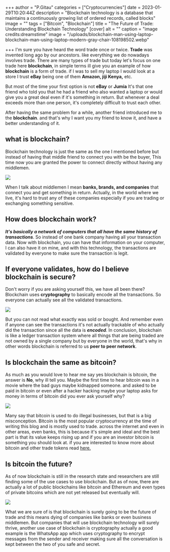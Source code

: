+++
author = "P.Gitau"
categories = ["Cryptocurrencies"]
date = 2023-01-29T10:20:44Z
description = "Blockchain technology is a database that maintains a continuously growing list of ordered records, called blocks"
image = ""
tags = ["Bitcoin", "Blockchain"]
title = "The Future of Trade: Understanding Blockchain Technology"
[cover]
alt = ""
caption = "image credits:dreamstime"
image = "/uploads/blockchain-man-using-laptop-blockchain-man-using-laptop-modern-gray-chair-108198502.webp"

+++
I'm sure you have heard the word trade once or twice. **Trade** was invented long ago by our ancestors. like everything we do nowadays involves trade. There are many types of trade but today let's focus on one trade here **blockchain**, in simple terms ill give you an example of how **blockchain** is a form of trade. if I was to sell my laptop I would look at a store I trust **eBay** being one of them **Amazon, jiji Kenya,** etc. 

But most of the time your first option is not **eBay** or **Jumia** It's that one friend who told you that he had a friend who also wanted a laptop or would give you a great deal even if it's something in return. But whenever a deal exceeds more than one person, it's completely difficult to trust each other.

After having the same problem for a while, another friend introduced me to the **blockchain**. and that's why I want you my friend to know it, and have a better understanding of it.

## what is blockchain?

Blockchain technology is just the same as the one I mentioned before but instead of having that middle friend to connect you with be the buyer, This time now you are granted the power to connect directly without having any middlemen.

![](/uploads/concept-closure-protection-technology-blockchain-encryption-internet-traffic-101126214.jpg)

When I talk about middlemen I mean **banks, brands, and companies** that connect you and get something in return. Actually, in the world where we live, it's hard to trust any of these companies especially if you are trading or exchanging something sensitive.

## How does blockchain work?

**_It's basically a network of computers that all have the same history of transactions_**. So instead of one bank company having all your transaction data. Now with blockchain, you can have that information on your computer, I can also have it on mine, and with this technology, the transactions are validated by everyone to make sure the transaction is legit.

## If everyone validates, how do I believe blockchain is secure?

Don't worry if you are asking yourself this, we have all been there? Blockchain uses **cryptography** to basically encode all the transactions. So everyone can actually see all the validated transactions.

![](/uploads/global-network-across-planet-earth-blockchain-global-network-across-planet-earth-blockchain-elements-image-136686433.jpg)

But you can not read what exactly was sold or bought. And remember even if anyone can see the transactions it's not actually trackable of who actually did the transaction since all the data is **_encoded_**. In conclusion, blockchain is like a ledger transaction system where all things that are being traded are not owned by a single company but by everyone in the world, that's why in other words blockchain is referred to us **peer to peer network**.

## Is blockchain the same as bitcoin?

As much as you would love to hear me say yes blockchain is bitcoin, the answer is **No**, why ill tell you. Maybe the first time to hear bitcoin was in a movie where the bad guys maybe kidnapped someone. and asked to be paid in bitcoin or even after a hacker hacking maybe your laptop asks for money in terms of bitcoin did you ever ask yourself why?

![](/uploads/bitcoin-blockchain-security-concept-internet-cloud-computing-record-highs-bitcoin-blockchain-security-concept-103397943.jpg)

Many say that bitcoin is used to do illegal businesses, but that is a big misconception. Bitcoin is the most popular cryptocurrency at the time of writing this blog and is mostly used to trade. across the internet and even in other areas, even banks, this is because it's simple and ideal and the best part is that its value keeps rising up and if you are an investor bitcoin is something you should look at. if you are interested to know more about bitcoin and other trade tokens read [here.](https://z6rfaq36-lcvlg.instant.forestry.io/posts/the-future-of-trade-understanding-blockchain-technology/)

## Is bitcoin the future?

As of now blockchain is still in the research state and researchers are still finding some of the use cases to use blockchain. But as of now, there are actually a lot of public blockchains like bitcoin and Ethereum and even types of private bitcoins which are not yet released but eventually will.

![](/uploads/blockchain-business-technology-hand-holding-digital-tablet-buildings-element-image-ar-elements-furnished-139623743.jpg)

What we are sure of is that blockchain is surely going to be the future of trade and this means dying of companies like banks or even business middlemen. But companies that will use blockchain technology will surely thrive, another use case of blockchain is cryptography actually a good example is the WhatsApp app which uses cryptography to encrypt messages from the sender and receiver making sure all the conversation is kept between the two of you safe and secret.